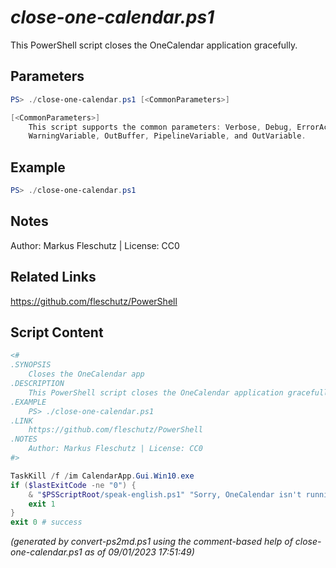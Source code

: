 *close-one-calendar.ps1*
================

This PowerShell script closes the OneCalendar application gracefully.

Parameters
----------
```powershell
PS> ./close-one-calendar.ps1 [<CommonParameters>]

[<CommonParameters>]
    This script supports the common parameters: Verbose, Debug, ErrorAction, ErrorVariable, WarningAction, 
    WarningVariable, OutBuffer, PipelineVariable, and OutVariable.
```

Example
-------
```powershell
PS> ./close-one-calendar.ps1

```

Notes
-----
Author: Markus Fleschutz | License: CC0

Related Links
-------------
https://github.com/fleschutz/PowerShell

Script Content
--------------
```powershell
<#
.SYNOPSIS
	Closes the OneCalendar app 
.DESCRIPTION
	This PowerShell script closes the OneCalendar application gracefully.
.EXAMPLE
	PS> ./close-one-calendar.ps1
.LINK
	https://github.com/fleschutz/PowerShell
.NOTES
	Author: Markus Fleschutz | License: CC0
#>

TaskKill /f /im CalendarApp.Gui.Win10.exe
if ($lastExitCode -ne "0") {
	& "$PSScriptRoot/speak-english.ps1" "Sorry, OneCalendar isn't running."
	exit 1
}
exit 0 # success
```

*(generated by convert-ps2md.ps1 using the comment-based help of close-one-calendar.ps1 as of 09/01/2023 17:51:49)*
